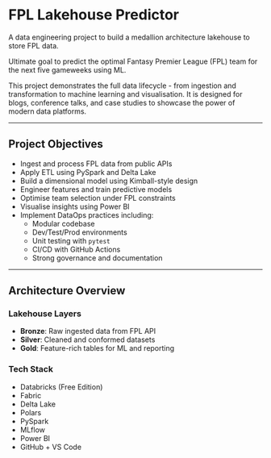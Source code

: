 # FPL Lakehouse Predictor

A data engineering project to build a medallion architecture lakehouse to store FPL data.

Ultimate goal to predict the optimal Fantasy Premier League (FPL) team for the next five gameweeks using ML.

This project demonstrates the full data lifecycle - from ingestion and transformation to machine learning and visualisation. It is designed for blogs, conference talks, and case studies to showcase the power of modern data platforms.

---

## Project Objectives

- Ingest and process FPL data from public APIs
- Apply ETL using PySpark and Delta Lake
- Build a dimensional model using Kimball-style design
- Engineer features and train predictive models
- Optimise team selection under FPL constraints
- Visualise insights using Power BI
- Implement DataOps practices including:
  - Modular codebase
  - Dev/Test/Prod environments
  - Unit testing with `pytest`
  - CI/CD with GitHub Actions
  - Strong governance and documentation

---

## Architecture Overview

### Lakehouse Layers
- **Bronze**: Raw ingested data from FPL API
- **Silver**: Cleaned and conformed datasets
- **Gold**: Feature-rich tables for ML and reporting

### Tech Stack
- Databricks (Free Edition)
- Fabric
- Delta Lake
- Polars
- PySpark
- MLflow
- Power BI
- GitHub + VS Code